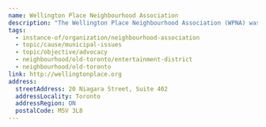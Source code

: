 ```yaml
---
name: Wellington Place Neighbourhood Association
description: "The Wellington Place Neighbourhood Association (WPNA) was formed in recent years to represent the interests of the vibrant and growing residential and business community, the people who live and work in the area bounded by Adelaide, Peter, Front and Bathurst. Our focus is to work with the City and area developers to improve urban design and public amenities, while respecting the rich heritage of the area, and ensuring that new development and public initiatives contribute to the form and character of the neighbourhood."
tags:
  - instance-of/organization/neighbourhood-association
  - topic/cause/municipal-issues
  - topic/objective/advocacy
  - neighbourhood/old-toronto/entertainment-district
  - neighbourhood/old-toronto
link: http://wellingtonplace.org
address:
  streetAddress: 20 Niagara Street, Suite 402
  addressLocality: Toronto
  addressRegion: ON
  postalCode: M5V 3L8
---
```

